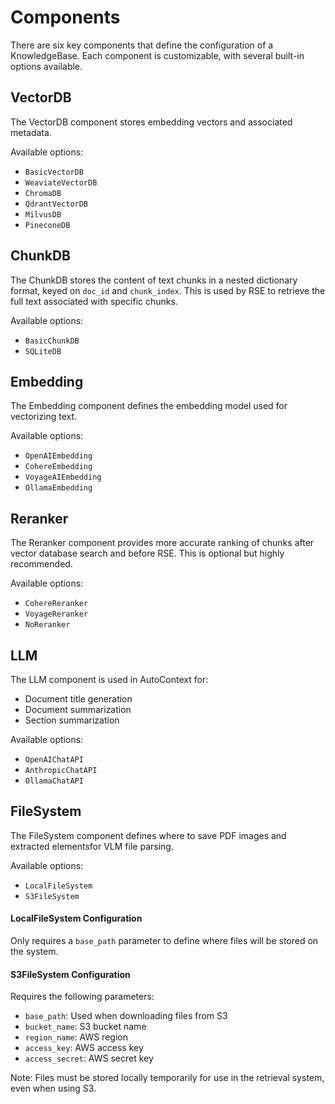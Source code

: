 # Components

There are six key components that define the configuration of a KnowledgeBase. Each component is customizable, with several built-in options available.

## VectorDB

The VectorDB component stores embedding vectors and associated metadata.

Available options:

- `BasicVectorDB`
- `WeaviateVectorDB`
- `ChromaDB`
- `QdrantVectorDB`
- `MilvusDB`
- `PineconeDB`

## ChunkDB

The ChunkDB stores the content of text chunks in a nested dictionary format, keyed on `doc_id` and `chunk_index`. This is used by RSE to retrieve the full text associated with specific chunks.

Available options:

- `BasicChunkDB`
- `SQLiteDB`

## Embedding

The Embedding component defines the embedding model used for vectorizing text.

Available options:

- `OpenAIEmbedding`
- `CohereEmbedding`
- `VoyageAIEmbedding`
- `OllamaEmbedding`

## Reranker

The Reranker component provides more accurate ranking of chunks after vector database search and before RSE. This is optional but highly recommended.

Available options:

- `CohereReranker`
- `VoyageReranker`
- `NoReranker`

## LLM

The LLM component is used in AutoContext for:

- Document title generation
- Document summarization
- Section summarization

Available options:

- `OpenAIChatAPI`
- `AnthropicChatAPI`
- `OllamaChatAPI`

## FileSystem

The FileSystem component defines where to save PDF images and extracted elementsfor VLM file parsing.

Available options:

- `LocalFileSystem`
- `S3FileSystem`

#### LocalFileSystem Configuration
Only requires a `base_path` parameter to define where files will be stored on the system.

#### S3FileSystem Configuration
Requires the following parameters:

- `base_path`: Used when downloading files from S3
- `bucket_name`: S3 bucket name
- `region_name`: AWS region
- `access_key`: AWS access key
- `access_secret`: AWS secret key

Note: Files must be stored locally temporarily for use in the retrieval system, even when using S3. 